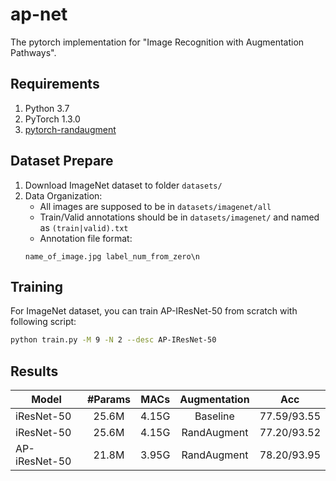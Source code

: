 # ap-net
The pytorch implementation for "Image Recognition with Augmentation Pathways".

## Requirements
1. Python 3.7
2. PyTorch 1.3.0
3. [pytorch-randaugment](https://github.com/ildoonet/pytorch-randaugment)

## Dataset Prepare
1. Download ImageNet dataset to folder `datasets/`
2. Data Organization:
   - All images are supposed to be in `datasets/imagenet/all`
   - Train/Valid annotations should be in `datasets/imagenet/` and named as `(train|valid).txt`
   - Annotation file format:
   ```
   name_of_image.jpg label_num_from_zero\n
   ```

## Training
For ImageNet dataset, you can train AP-IResNet-50 from scratch with following script:
```bash
python train.py -M 9 -N 2 --desc AP-IResNet-50
```

## Results
| Model         |  #Params    |  MACs    |  Augmentation    |  Acc          |
|---------------|:-----------:|:--------:|:----------------:|:-------------:|
| iResNet-50    |  25.6M      |  4.15G   |  Baseline        |  77.59/93.55  |
| iResNet-50    |  25.6M      |  4.15G   |  RandAugment     |  77.20/93.52  |
| AP-iResNet-50 |  21.8M      |  3.95G   |  RandAugment     |  78.20/93.95  |